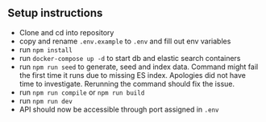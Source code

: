 ## Setup instructions

- Clone and cd into repository
- copy and rename `.env.example` to `.env` and fill out env variables
- run `npm install`
- run `docker-compose up -d` to start db and elastic search containers
- run `npm run seed` to generate, seed and index data. Command might fail the first time it runs due to missing ES
  index. Apologies did not have time to investigate. Rerunning the command should fix the issue.
- run `npm run compile` or `npm run build`
- run `npm run dev`
- API should now be accessible through port assigned in `.env`


